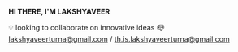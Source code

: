 __HI THERE, I'M LAKSHYAVEER__

💡 looking to collaborate on innovative ideas
📪 lakshyaveerturna@gmail.com / th.is.lakshyaveerturna@gmail.com


<!---
im-lakshyaveerturna/im-lakshyaveerturna is a ✨ special ✨ repository because its `README.md` (this file) appears on your GitHub profile.
You can click the Preview link to take a look at your changes.
--->
